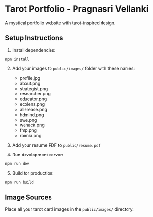 # Tarot Portfolio - Pragnasri Vellanki

A mystical portfolio website with tarot-inspired design.

## Setup Instructions

1. Install dependencies:
```bash
npm install
```

2. Add your images to `public/images/` folder with these names:
   - profile.jpg
   - about.png
   - strategist.png
   - researcher.png
   - educator.png
   - ecolens.png
   - allerease.png
   - hdmind.png
   - swe.png
   - wehack.png
   - fmp.png
   - ronnia.png

3. Add your resume PDF to `public/resume.pdf`

4. Run development server:
```bash
npm run dev
```

5. Build for production:
```bash
npm run build
```

## Image Sources
Place all your tarot card images in the `public/images/` directory.
